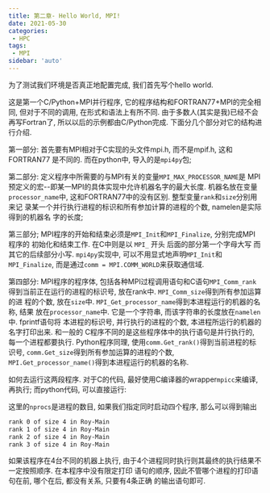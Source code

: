 ```yaml
---
title: 第二章- Hello World, MPI!
date: 2021-05-30
categories:
 - HPC
tags:
 - MPI
sidebar: 'auto'
---
```


为了测试我们环境是否真正地配置完成, 我们首先写个hello world.


<CodeSwitcher :languages="{C:'C', python:'Python'}">
<template v-slot:C>

```c
#include <mpi/mpi.h>
#include "stdio.h"
#include <math.h>

int main(argc, argv)
    int argc; char *argv[];
    {
        int rank, size;
        int namelen;
        char processor_name[MPI_MAX_PROCESSOR_NAME];

        MPI_Init(&argc, &argv);
        MPI_Comm_rank(MPI_COMM_WORLD, &rank);
        MPI_Comm_size(MPI_COMM_WORLD, &size);
        MPI_Get_processor_name(processor_name, &namelen);

        fprintf(stderr, "Hello World! Process %d of %d on %s\n", rank, size, processor_name);

        MPI_Finalize();
    }
```

</template>

<template v-slot:python>

```python

from mpi4py import MPI

def main():
    comm = MPI.COMM_WORLD
    rank = comm.Get_rank()
    size = comm.Get_size()
    processor_name = MPI.Get_processor_name()
    print(f'Hello World! Process {rank} of total {size} in {processor_name}')

if __name__ == "__main__":
    main()

```

</template>
</CodeSwitcher>


这是第一个C/Python+MPI并行程序, 它的程序结构和FORTRAN77+MPI的完全相
同, 但对于不同的调用, 在形式和语法上有所不同. 由于多数人(其实是我)已经不会再写Fortran了, 所以以后的示例都由C/Python完成. 下面分几个部分对它的结构进行介绍. 

第一部分: 首先要有MPI相对于C实现的头文件mpi.h, 而不是mpif.h, 这和FORTRAN77
是不同的. 而在python中, 导入的是`mpi4py`包; 

第二部分: 定义程序中所需要的与MPI有关的变量`MPI_MAX_PROCESSOR_NAME`是
MPI预定义的宏--即某一MPI的具体实现中允许机器名字的最大长度. 机器名放在变量`processor_name`中, 这和FORTRAN77中的没有区别. 整型变量`rank`和`size`分别用来记
录某一个并行执行进程的标识和所有参加计算的进程的个数, namelen是实际得到的机器名
字的长度; 

第三部分; MPI程序的开始和结束必须是`MPI_Init`和`MPI_Finalize`, 分别完成MPI程序的
初始化和结束工作. 在C中则是以 `MPI_` 开头 后面的部分第一个字母大写
而其它的后续部分小写. `mpi4py`实现中, 可以不用显式地声明`MPI_Init`和`MPI_Finalize`, 而是通过`comm = MPI.COMM_WORLD`来获取通信域.

第四部分: MPI程序的程序体, 包括各种MPI过程调用语句和C语句`MPI_Comm_rank`
得到当前正在运行的进程的标识号, 放在rank中. `MPI_Comm_size`得到所有参加运算的进
程的个数, 放在`size`中. `MPI_Get_processor_name`得到本进程运行的机器的名称, 结果
放在`processor_name`中. 它是一个字符串, 而该字符串的长度放在`namelen`中. fprintf语句将
本进程的标识号, 并行执行的进程的个数, 本进程所运行的机器的名字打印出来. 和一般的
C程序不同的是这些程序体中的执行语句是并行执行的, 每一个进程都要执行. Python程序同理, 使用`comm.Get_rank()`得到当前进程的标识号, `comm.Get_size`得到所有参加运算的进程的个数, `MPI.Get_processor_name()`得到本进程运行的机器的名称. 

如何去运行这两段程序. 对于C的代码, 最好使用C编译器的wrapper`mpicc`来编译, 再执行; 而python代码, 可以直接运行:

<CodeSwitcher :languages="{C:'C', python:'Python'}">
<template v-slot:C>

```c

mpicc ${file} -o ${fileBasenameNoExtension}.out -g -Wall -static-libgcc -std=c11

mpirun -np nprocs ./${fileBasenameNoExtension}.out

```

</template>

<template v-slot:python>

```python

mpirun -np nprocs python ${file}

```
</template>
</CodeSwitcher>

这里的`nprocs`是进程的数目, 如果我们指定同时启动四个程序, 那么可以得到输出

```bash
rank 0 of size 4 in Roy-Main
rank 1 of size 4 in Roy-Main
rank 2 of size 4 in Roy-Main
rank 3 of size 4 in Roy-Main
```

如果该程序在4台不同的机器上执行, 由于4个进程同时执行则其最终的执行结果不一定按照顺序. 在本程序中没有限定打印
语句的顺序, 因此不管哪个进程的打印语句在前, 哪个在后, 都没有关系, 只要有4条正确
的输出语句即可.
